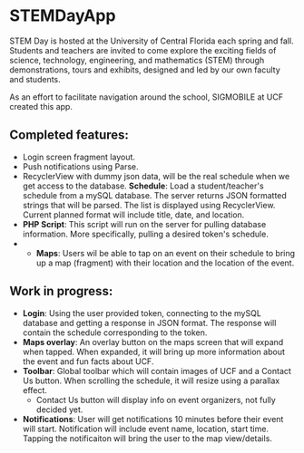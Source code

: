 # STEMDayApp


STEM Day is hosted at the University of Central Florida each spring and fall. Students and teachers are invited to come explore the exciting fields of science, technology, engineering, and mathematics (STEM) through demonstrations, tours and exhibits, designed and led by our own faculty and students.

As an effort to facilitate navigation around the school, SIGMOBILE at UCF created this app.

## Completed features:
  
  * Login screen fragment layout.
  * Push notifications using Parse.
  * RecyclerView with dummy json data, will be the real schedule when we get access to the database. 
  **Schedule**: Load a student/teacher's schedule from a mySQL database. The server returns JSON formatted strings that will be parsed. The list is displayed using RecyclerView. Current planned format will include title, date, and location.
  * **PHP Script**: This script will run on the server for pulling database information. More specifically, pulling a desired token's schedule.
  *   * **Maps**: Users wil be able to tap on an event on their schedule to bring up a map (fragment) with their location and the location of the event.

## Work in progress:

  * **Login**: Using the user provided token, connecting to the mySQL database and getting a response in JSON format. The response will contain the schedule corresponding to the token.
  * **Maps overlay**: An overlay button on the maps screen that will expand when tapped. When expanded, it will bring up more information about the event and fun facts about UCF.
  * **Toolbar**: Global toolbar which will contain images of UCF and a Contact Us button. When scrolling the schedule, it will resize using a parallax effect. 
    * Contact Us button will display info on event organizers, not fully decided yet.
  * **Notifications**: User will get notifications 10 minutes before their event will start. Notification will include event name, location, start time. Tapping the notificaiton will bring the user to the map view/details.
